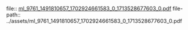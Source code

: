 file:: [ml_9761_1491810657_1702924661583_0_1713528677603_0.pdf](../assets/ml_9761_1491810657_1702924661583_0_1713528677603_0.pdf)
file-path:: ../assets/ml_9761_1491810657_1702924661583_0_1713528677603_0.pdf
